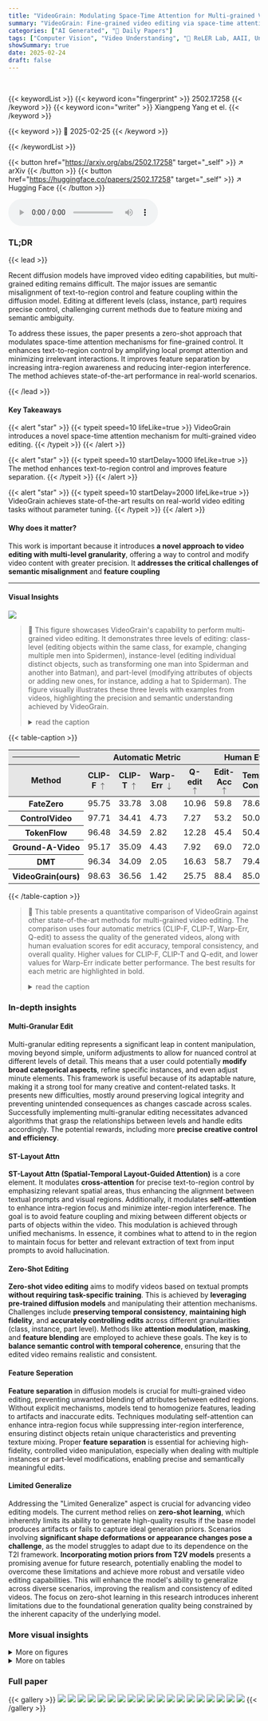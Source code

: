 ```yaml
---
title: "VideoGrain: Modulating Space-Time Attention for Multi-grained Video Editing"
summary: "VideoGrain: Fine-grained video editing via space-time attention!"
categories: ["AI Generated", "🤗 Daily Papers"]
tags: ["Computer Vision", "Video Understanding", "🏢 ReLER Lab, AAII, University of Technology Sydney",]
showSummary: true
date: 2025-02-24
draft: false
---
```


<br>

{{< keywordList >}}
{{< keyword icon="fingerprint" >}} 2502.17258 {{< /keyword >}}
{{< keyword icon="writer" >}} Xiangpeng Yang et el. {{< /keyword >}}
 
{{< keyword >}} 🤗 2025-02-25 {{< /keyword >}}
 
{{< /keywordList >}}

{{< button href="https://arxiv.org/abs/2502.17258" target="_self" >}}
↗ arXiv
{{< /button >}}
{{< button href="https://huggingface.co/papers/2502.17258" target="_self" >}}
↗ Hugging Face
{{< /button >}}



<audio controls>
    <source src="https://ai-paper-reviewer.com/2502.17258/podcast.wav" type="audio/wav">
    Your browser does not support the audio element.
</audio>


### TL;DR


{{< lead >}}

Recent diffusion models have improved video editing capabilities, but multi-grained editing remains difficult. The major issues are semantic misalignment of text-to-region control and feature coupling within the diffusion model. Editing at different levels (class, instance, part) requires precise control, challenging current methods due to feature mixing and semantic ambiguity.



To address these issues, the paper presents a zero-shot approach that modulates space-time attention mechanisms for fine-grained control. It enhances text-to-region control by amplifying local prompt attention and minimizing irrelevant interactions. It improves feature separation by increasing intra-region awareness and reducing inter-region interference. The method achieves state-of-the-art performance in real-world scenarios.

{{< /lead >}}


#### Key Takeaways

{{< alert "star" >}}
{{< typeit speed=10 lifeLike=true >}} VideoGrain introduces a novel space-time attention mechanism for multi-grained video editing. {{< /typeit >}}
{{< /alert >}}

{{< alert "star" >}}
{{< typeit speed=10 startDelay=1000 lifeLike=true >}} The method enhances text-to-region control and improves feature separation. {{< /typeit >}}
{{< /alert >}}

{{< alert "star" >}}
{{< typeit speed=10 startDelay=2000 lifeLike=true >}} VideoGrain achieves state-of-the-art results on real-world video editing tasks without parameter tuning. {{< /typeit >}}
{{< /alert >}}

#### Why does it matter?
This work is important because it introduces **a novel approach to video editing with multi-level granularity**, offering a way to control and modify video content with greater precision. It **addresses the critical challenges of semantic misalignment** and **feature coupling**

------
#### Visual Insights



![](https://arxiv.org/html/2502.17258/x1.png)

> 🔼 This figure showcases VideoGrain's capability to perform multi-grained video editing.  It demonstrates three levels of editing: class-level (editing objects within the same class, for example, changing multiple men into Spidermen), instance-level (editing individual distinct objects, such as transforming one man into Spiderman and another into Batman), and part-level (modifying attributes of objects or adding new ones, for instance, adding a hat to Spiderman). The figure visually illustrates these three levels with examples from videos, highlighting the precision and semantic understanding achieved by VideoGrain.
> <details>
> <summary>read the caption</summary>
> Figure 1: VideoGrain enables multi-grained video editing across class, instance, and part levels.
> </details>





{{< table-caption >}}
<table class="ltx_tabular ltx_guessed_headers ltx_align_middle" id="S4.T1.7.7">
<thead class="ltx_thead">
<tr class="ltx_tr" id="S4.T1.7.7.8.1" style="background-color:#E6E6E6;">
<th class="ltx_td ltx_align_center ltx_th ltx_th_column ltx_th_row ltx_border_rr ltx_border_t" id="S4.T1.7.7.8.1.1"><span class="ltx_rule" style="width:100%;height:0.8pt;background:black;display:inline-block;"> </span></th>
<th class="ltx_td ltx_align_center ltx_th ltx_th_column ltx_border_rr ltx_border_t" colspan="4" id="S4.T1.7.7.8.1.2"><span class="ltx_text ltx_font_bold" id="S4.T1.7.7.8.1.2.1">Automatic Metric</span></th>
<th class="ltx_td ltx_align_center ltx_th ltx_th_column ltx_border_t" colspan="3" id="S4.T1.7.7.8.1.3"><span class="ltx_text ltx_font_bold" id="S4.T1.7.7.8.1.3.1">Human Evaluation</span></th>
</tr>
<tr class="ltx_tr" id="S4.T1.7.7.7" style="background-color:#E6E6E6;">
<th class="ltx_td ltx_align_center ltx_th ltx_th_column ltx_th_row ltx_border_rr" id="S4.T1.7.7.7.8"><span class="ltx_text" id="S4.T1.7.7.7.8.1" style="background-color:#E6E6E6;">Method</span></th>
<th class="ltx_td ltx_align_center ltx_th ltx_th_column" id="S4.T1.1.1.1.1"><span class="ltx_text" id="S4.T1.1.1.1.1.1" style="background-color:#E6E6E6;">CLIP-F <math alttext="\uparrow" class="ltx_Math" display="inline" id="S4.T1.1.1.1.1.1.m1.1"><semantics id="S4.T1.1.1.1.1.1.m1.1a"><mo id="S4.T1.1.1.1.1.1.m1.1.1" mathbackground="#E6E6E6" stretchy="false" xref="S4.T1.1.1.1.1.1.m1.1.1.cmml">↑</mo><annotation-xml encoding="MathML-Content" id="S4.T1.1.1.1.1.1.m1.1b"><ci id="S4.T1.1.1.1.1.1.m1.1.1.cmml" xref="S4.T1.1.1.1.1.1.m1.1.1">↑</ci></annotation-xml><annotation encoding="application/x-tex" id="S4.T1.1.1.1.1.1.m1.1c">\uparrow</annotation><annotation encoding="application/x-llamapun" id="S4.T1.1.1.1.1.1.m1.1d">↑</annotation></semantics></math></span></th>
<th class="ltx_td ltx_align_center ltx_th ltx_th_column" id="S4.T1.2.2.2.2"><span class="ltx_text" id="S4.T1.2.2.2.2.1" style="background-color:#E6E6E6;">CLIP-T <math alttext="\uparrow" class="ltx_Math" display="inline" id="S4.T1.2.2.2.2.1.m1.1"><semantics id="S4.T1.2.2.2.2.1.m1.1a"><mo id="S4.T1.2.2.2.2.1.m1.1.1" mathbackground="#E6E6E6" stretchy="false" xref="S4.T1.2.2.2.2.1.m1.1.1.cmml">↑</mo><annotation-xml encoding="MathML-Content" id="S4.T1.2.2.2.2.1.m1.1b"><ci id="S4.T1.2.2.2.2.1.m1.1.1.cmml" xref="S4.T1.2.2.2.2.1.m1.1.1">↑</ci></annotation-xml><annotation encoding="application/x-tex" id="S4.T1.2.2.2.2.1.m1.1c">\uparrow</annotation><annotation encoding="application/x-llamapun" id="S4.T1.2.2.2.2.1.m1.1d">↑</annotation></semantics></math></span></th>
<th class="ltx_td ltx_align_center ltx_th ltx_th_column" id="S4.T1.3.3.3.3"><span class="ltx_text" id="S4.T1.3.3.3.3.1" style="background-color:#E6E6E6;">Warp-Err <math alttext="\downarrow" class="ltx_Math" display="inline" id="S4.T1.3.3.3.3.1.m1.1"><semantics id="S4.T1.3.3.3.3.1.m1.1a"><mo id="S4.T1.3.3.3.3.1.m1.1.1" mathbackground="#E6E6E6" stretchy="false" xref="S4.T1.3.3.3.3.1.m1.1.1.cmml">↓</mo><annotation-xml encoding="MathML-Content" id="S4.T1.3.3.3.3.1.m1.1b"><ci id="S4.T1.3.3.3.3.1.m1.1.1.cmml" xref="S4.T1.3.3.3.3.1.m1.1.1">↓</ci></annotation-xml><annotation encoding="application/x-tex" id="S4.T1.3.3.3.3.1.m1.1c">\downarrow</annotation><annotation encoding="application/x-llamapun" id="S4.T1.3.3.3.3.1.m1.1d">↓</annotation></semantics></math></span></th>
<th class="ltx_td ltx_align_center ltx_th ltx_th_column ltx_border_rr" id="S4.T1.4.4.4.4"><span class="ltx_text" id="S4.T1.4.4.4.4.1" style="background-color:#E6E6E6;">Q-edit <math alttext="\uparrow" class="ltx_Math" display="inline" id="S4.T1.4.4.4.4.1.m1.1"><semantics id="S4.T1.4.4.4.4.1.m1.1a"><mo id="S4.T1.4.4.4.4.1.m1.1.1" mathbackground="#E6E6E6" stretchy="false" xref="S4.T1.4.4.4.4.1.m1.1.1.cmml">↑</mo><annotation-xml encoding="MathML-Content" id="S4.T1.4.4.4.4.1.m1.1b"><ci id="S4.T1.4.4.4.4.1.m1.1.1.cmml" xref="S4.T1.4.4.4.4.1.m1.1.1">↑</ci></annotation-xml><annotation encoding="application/x-tex" id="S4.T1.4.4.4.4.1.m1.1c">\uparrow</annotation><annotation encoding="application/x-llamapun" id="S4.T1.4.4.4.4.1.m1.1d">↑</annotation></semantics></math></span></th>
<th class="ltx_td ltx_align_center ltx_th ltx_th_column" id="S4.T1.5.5.5.5"><span class="ltx_text" id="S4.T1.5.5.5.5.1" style="background-color:#E6E6E6;">Edit-Acc <math alttext="\uparrow" class="ltx_Math" display="inline" id="S4.T1.5.5.5.5.1.m1.1"><semantics id="S4.T1.5.5.5.5.1.m1.1a"><mo id="S4.T1.5.5.5.5.1.m1.1.1" mathbackground="#E6E6E6" stretchy="false" xref="S4.T1.5.5.5.5.1.m1.1.1.cmml">↑</mo><annotation-xml encoding="MathML-Content" id="S4.T1.5.5.5.5.1.m1.1b"><ci id="S4.T1.5.5.5.5.1.m1.1.1.cmml" xref="S4.T1.5.5.5.5.1.m1.1.1">↑</ci></annotation-xml><annotation encoding="application/x-tex" id="S4.T1.5.5.5.5.1.m1.1c">\uparrow</annotation><annotation encoding="application/x-llamapun" id="S4.T1.5.5.5.5.1.m1.1d">↑</annotation></semantics></math></span></th>
<th class="ltx_td ltx_align_center ltx_th ltx_th_column" id="S4.T1.6.6.6.6"><span class="ltx_text" id="S4.T1.6.6.6.6.1" style="background-color:#E6E6E6;">Temp-Con <math alttext="\uparrow" class="ltx_Math" display="inline" id="S4.T1.6.6.6.6.1.m1.1"><semantics id="S4.T1.6.6.6.6.1.m1.1a"><mo id="S4.T1.6.6.6.6.1.m1.1.1" mathbackground="#E6E6E6" stretchy="false" xref="S4.T1.6.6.6.6.1.m1.1.1.cmml">↑</mo><annotation-xml encoding="MathML-Content" id="S4.T1.6.6.6.6.1.m1.1b"><ci id="S4.T1.6.6.6.6.1.m1.1.1.cmml" xref="S4.T1.6.6.6.6.1.m1.1.1">↑</ci></annotation-xml><annotation encoding="application/x-tex" id="S4.T1.6.6.6.6.1.m1.1c">\uparrow</annotation><annotation encoding="application/x-llamapun" id="S4.T1.6.6.6.6.1.m1.1d">↑</annotation></semantics></math></span></th>
<th class="ltx_td ltx_align_center ltx_th ltx_th_column" id="S4.T1.7.7.7.7"><span class="ltx_text" id="S4.T1.7.7.7.7.1" style="background-color:#E6E6E6;">Overall <math alttext="\uparrow" class="ltx_Math" display="inline" id="S4.T1.7.7.7.7.1.m1.1"><semantics id="S4.T1.7.7.7.7.1.m1.1a"><mo id="S4.T1.7.7.7.7.1.m1.1.1" mathbackground="#E6E6E6" stretchy="false" xref="S4.T1.7.7.7.7.1.m1.1.1.cmml">↑</mo><annotation-xml encoding="MathML-Content" id="S4.T1.7.7.7.7.1.m1.1b"><ci id="S4.T1.7.7.7.7.1.m1.1.1.cmml" xref="S4.T1.7.7.7.7.1.m1.1.1">↑</ci></annotation-xml><annotation encoding="application/x-tex" id="S4.T1.7.7.7.7.1.m1.1c">\uparrow</annotation><annotation encoding="application/x-llamapun" id="S4.T1.7.7.7.7.1.m1.1d">↑</annotation></semantics></math></span></th>
</tr>
</thead>
<tbody class="ltx_tbody">
<tr class="ltx_tr" id="S4.T1.7.7.9.1">
<th class="ltx_td ltx_align_center ltx_th ltx_th_row ltx_border_rr ltx_border_tt" id="S4.T1.7.7.9.1.1">FateZero</th>
<td class="ltx_td ltx_align_center ltx_border_tt" id="S4.T1.7.7.9.1.2">95.75</td>
<td class="ltx_td ltx_align_center ltx_border_tt" id="S4.T1.7.7.9.1.3">33.78</td>
<td class="ltx_td ltx_align_center ltx_border_tt" id="S4.T1.7.7.9.1.4">3.08</td>
<td class="ltx_td ltx_align_center ltx_border_rr ltx_border_tt" id="S4.T1.7.7.9.1.5">10.96</td>
<td class="ltx_td ltx_align_center ltx_border_tt" id="S4.T1.7.7.9.1.6">59.8</td>
<td class="ltx_td ltx_align_center ltx_border_tt" id="S4.T1.7.7.9.1.7">78.6</td>
<td class="ltx_td ltx_align_center ltx_border_tt" id="S4.T1.7.7.9.1.8" style="background-color:#D0F0C0;"><span class="ltx_text" id="S4.T1.7.7.9.1.8.1" style="background-color:#D0F0C0;">59.6</span></td>
</tr>
<tr class="ltx_tr" id="S4.T1.7.7.10.2">
<th class="ltx_td ltx_align_center ltx_th ltx_th_row ltx_border_rr" id="S4.T1.7.7.10.2.1">ControlVideo</th>
<td class="ltx_td ltx_align_center" id="S4.T1.7.7.10.2.2">97.71</td>
<td class="ltx_td ltx_align_center" id="S4.T1.7.7.10.2.3">34.41</td>
<td class="ltx_td ltx_align_center" id="S4.T1.7.7.10.2.4">4.73</td>
<td class="ltx_td ltx_align_center ltx_border_rr" id="S4.T1.7.7.10.2.5">7.27</td>
<td class="ltx_td ltx_align_center" id="S4.T1.7.7.10.2.6">53.2</td>
<td class="ltx_td ltx_align_center" id="S4.T1.7.7.10.2.7">50.0</td>
<td class="ltx_td ltx_align_center" id="S4.T1.7.7.10.2.8" style="background-color:#D0F0C0;"><span class="ltx_text" id="S4.T1.7.7.10.2.8.1" style="background-color:#D0F0C0;">43.6</span></td>
</tr>
<tr class="ltx_tr" id="S4.T1.7.7.11.3">
<th class="ltx_td ltx_align_center ltx_th ltx_th_row ltx_border_rr" id="S4.T1.7.7.11.3.1">TokenFlow</th>
<td class="ltx_td ltx_align_center" id="S4.T1.7.7.11.3.2">96.48</td>
<td class="ltx_td ltx_align_center" id="S4.T1.7.7.11.3.3">34.59</td>
<td class="ltx_td ltx_align_center" id="S4.T1.7.7.11.3.4">2.82</td>
<td class="ltx_td ltx_align_center ltx_border_rr" id="S4.T1.7.7.11.3.5">12.28</td>
<td class="ltx_td ltx_align_center" id="S4.T1.7.7.11.3.6">45.4</td>
<td class="ltx_td ltx_align_center" id="S4.T1.7.7.11.3.7">50.4</td>
<td class="ltx_td ltx_align_center" id="S4.T1.7.7.11.3.8" style="background-color:#D0F0C0;"><span class="ltx_text" id="S4.T1.7.7.11.3.8.1" style="background-color:#D0F0C0;">39.8</span></td>
</tr>
<tr class="ltx_tr" id="S4.T1.7.7.12.4">
<th class="ltx_td ltx_align_center ltx_th ltx_th_row ltx_border_rr" id="S4.T1.7.7.12.4.1">Ground-A-Video</th>
<td class="ltx_td ltx_align_center" id="S4.T1.7.7.12.4.2">95.17</td>
<td class="ltx_td ltx_align_center" id="S4.T1.7.7.12.4.3">35.09</td>
<td class="ltx_td ltx_align_center" id="S4.T1.7.7.12.4.4">4.43</td>
<td class="ltx_td ltx_align_center ltx_border_rr" id="S4.T1.7.7.12.4.5">7.92</td>
<td class="ltx_td ltx_align_center" id="S4.T1.7.7.12.4.6">69.0</td>
<td class="ltx_td ltx_align_center" id="S4.T1.7.7.12.4.7">72.0</td>
<td class="ltx_td ltx_align_center" id="S4.T1.7.7.12.4.8" style="background-color:#D0F0C0;"><span class="ltx_text" id="S4.T1.7.7.12.4.8.1" style="background-color:#D0F0C0;">63.2</span></td>
</tr>
<tr class="ltx_tr" id="S4.T1.7.7.13.5">
<th class="ltx_td ltx_align_center ltx_th ltx_th_row ltx_border_rr" id="S4.T1.7.7.13.5.1">DMT</th>
<td class="ltx_td ltx_align_center" id="S4.T1.7.7.13.5.2">96.34</td>
<td class="ltx_td ltx_align_center" id="S4.T1.7.7.13.5.3">34.09</td>
<td class="ltx_td ltx_align_center" id="S4.T1.7.7.13.5.4">2.05</td>
<td class="ltx_td ltx_align_center ltx_border_rr" id="S4.T1.7.7.13.5.5">16.63</td>
<td class="ltx_td ltx_align_center" id="S4.T1.7.7.13.5.6">58.7</td>
<td class="ltx_td ltx_align_center" id="S4.T1.7.7.13.5.7">79.4</td>
<td class="ltx_td ltx_align_center" id="S4.T1.7.7.13.5.8" style="background-color:#D0F0C0;"><span class="ltx_text" id="S4.T1.7.7.13.5.8.1" style="background-color:#D0F0C0;">64.5</span></td>
</tr>
<tr class="ltx_tr" id="S4.T1.7.7.14.6">
<th class="ltx_td ltx_align_center ltx_th ltx_th_row ltx_border_b ltx_border_rr" id="S4.T1.7.7.14.6.1"><span class="ltx_text ltx_font_bold" id="S4.T1.7.7.14.6.1.1">VideoGrain(ours)</span></th>
<td class="ltx_td ltx_align_center ltx_border_b" id="S4.T1.7.7.14.6.2"><span class="ltx_text ltx_font_bold" id="S4.T1.7.7.14.6.2.1">98.63</span></td>
<td class="ltx_td ltx_align_center ltx_border_b" id="S4.T1.7.7.14.6.3"><span class="ltx_text ltx_font_bold" id="S4.T1.7.7.14.6.3.1">36.56</span></td>
<td class="ltx_td ltx_align_center ltx_border_b" id="S4.T1.7.7.14.6.4"><span class="ltx_text ltx_font_bold" id="S4.T1.7.7.14.6.4.1">1.42</span></td>
<td class="ltx_td ltx_align_center ltx_border_b ltx_border_rr" id="S4.T1.7.7.14.6.5"><span class="ltx_text ltx_font_bold" id="S4.T1.7.7.14.6.5.1">25.75</span></td>
<td class="ltx_td ltx_align_center ltx_border_b" id="S4.T1.7.7.14.6.6"><span class="ltx_text ltx_font_bold" id="S4.T1.7.7.14.6.6.1">88.4</span></td>
<td class="ltx_td ltx_align_center ltx_border_b" id="S4.T1.7.7.14.6.7"><span class="ltx_text ltx_font_bold" id="S4.T1.7.7.14.6.7.1">85.0</span></td>
<td class="ltx_td ltx_align_center ltx_border_b" id="S4.T1.7.7.14.6.8" style="background-color:#D0F0C0;"><span class="ltx_text" id="S4.T1.7.7.14.6.8.1" style="background-color:#D0F0C0;"><span class="ltx_text ltx_font_bold" id="S4.T1.7.7.14.6.8.1.1">83.0</span></span></td>
</tr>
</tbody>
</table>{{< /table-caption >}}

> 🔼 This table presents a quantitative comparison of VideoGrain against other state-of-the-art methods for multi-grained video editing.  The comparison uses four automatic metrics (CLIP-F, CLIP-T, Warp-Err, Q-edit) to assess the quality of the generated videos, along with human evaluation scores for edit accuracy, temporal consistency, and overall quality. Higher values for CLIP-F, CLIP-T and Q-edit, and lower values for Warp-Err indicate better performance.  The best results for each metric are highlighted in bold.
> <details>
> <summary>read the caption</summary>
> Table 1: Quantitative comparison of automatic metrics and human evaluation. The best results are bolded.
> </details>





### In-depth insights


#### Multi-Granular Edit
Multi-granular editing represents a significant leap in content manipulation, moving beyond simple, uniform adjustments to allow for nuanced control at different levels of detail. This means that a user could potentially **modify broad categorical aspects**, refine specific instances, and even adjust minute elements. This framework is useful because of its adaptable nature, making it a strong tool for many creative and content-related tasks. It presents new difficulties, mostly around preserving logical integrity and preventing unintended consequences as changes cascade across scales. Successfully implementing multi-granular editing necessitates advanced algorithms that grasp the relationships between levels and handle edits accordingly. The potential rewards, including more **precise creative control and efficiency**.

#### ST-Layout Attn
**ST-Layout Attn (Spatial-Temporal Layout-Guided Attention)** is a core element. It modulates **cross-attention** for precise text-to-region control by emphasizing relevant spatial areas, thus enhancing the alignment between textual prompts and visual regions. Additionally, it modulates **self-attention** to enhance intra-region focus and minimize inter-region interference. The goal is to avoid feature coupling and mixing between different objects or parts of objects within the video. This modulation is achieved through unified mechanisms. In essence, it combines what to attend to in the region to maintain focus for better and relevant extraction of text from input prompts to avoid hallucination.

#### Zero-Shot Editing
**Zero-shot video editing** aims to modify videos based on textual prompts **without requiring task-specific training**. This is achieved by **leveraging pre-trained diffusion models** and manipulating their attention mechanisms. Challenges include **preserving temporal consistency**, **maintaining high fidelity**, and **accurately controlling edits** across different granularities (class, instance, part level). Methods like **attention modulation**, **masking**, and **feature blending** are employed to achieve these goals. The key is to **balance semantic control with temporal coherence**, ensuring that the edited video remains realistic and consistent.

#### Feature Seperation
**Feature separation** in diffusion models is crucial for multi-grained video editing, preventing unwanted blending of attributes between edited regions. Without explicit mechanisms, models tend to homogenize features, leading to artifacts and inaccurate edits. Techniques modulating self-attention can enhance intra-region focus while suppressing inter-region interference, ensuring distinct objects retain unique characteristics and preventing texture mixing. Proper **feature separation** is essential for achieving high-fidelity, controlled video manipulation, especially when dealing with multiple instances or part-level modifications, enabling precise and semantically meaningful edits.

#### Limited Generalize
Addressing the "Limited Generalize" aspect is crucial for advancing video editing models. The current method relies on **zero-shot learning**, which inherently limits its ability to generate high-quality results if the base model produces artifacts or fails to capture ideal generation priors. Scenarios involving **significant shape deformations or appearance changes pose a challenge**, as the model struggles to adapt due to its dependence on the T2I framework. **Incorporating motion priors from T2V models** presents a promising avenue for future research, potentially enabling the model to overcome these limitations and achieve more robust and versatile video editing capabilities. This will enhance the model's ability to generalize across diverse scenarios, improving the realism and consistency of edited videos. The focus on zero-shot learning in this research introduces inherent limitations due to the foundational generation quality being constrained by the inherent capacity of the underlying model.


### More visual insights

<details>
<summary>More on figures
</summary>


![](https://arxiv.org/html/2502.17258/x2.png)

> 🔼 The figure illustrates the concept of multi-grained video editing, which involves modifications at three levels: class, instance, and part.  Class-level editing changes all objects within a specific class (e.g., changing all men to Spiderman). Instance-level editing modifies individual objects separately (e.g., changing one man to Spiderman and another to a polar bear). Finally, part-level editing focuses on modifying specific attributes of an object (e.g., adding sunglasses to a polar bear). The figure also highlights the challenges of existing instance editing methods, which often mix features of different instances during editing, leading to artifacts. This contrasts with the goal of multi-grained editing to provide precise control over each level of modification.
> <details>
> <summary>read the caption</summary>
> Figure 2: Definition of multi-grained video editing and comparison on instance editing
> </details>



![](https://arxiv.org/html/2502.17258/x3.png)

> 🔼 This figure analyzes the failure of a diffusion model in instance-level video editing. The objective was to transform the left man into Iron Man, the right man into Spiderman, and the trees into cherry blossoms.  Subfigure (a) shows the input video.  Subfigure (b) demonstrates the application of K-Means clustering to the self-attention features, revealing a semantic layout but failing to distinguish between distinct instances. Subfigure (d) visualizes the 32x32 cross-attention map generated when the model attempts the edit using the prompt “An Iron Man and a Spiderman are jogging under cherry blossoms,” highlighting the issue of feature mixing and misalignment between textual prompts and corresponding visual regions.
> <details>
> <summary>read the caption</summary>
> Figure 3: Analysis of why the diffusion model failed in instance-level video editing. Our goal is to edit left man into “Iron Man,” right man into “Spiderman,” and trees into “cherry blossoms.” In (b), we apply K-Means on self-attention, and in (d), we visualize the 32x32 cross-attention map.
> </details>



![](https://arxiv.org/html/2502.17258/x4.png)

> 🔼 Figure 4 illustrates the VideoGrain pipeline, a novel framework for multi-grained video editing.  It shows how spatial-temporal layout-guided attention (ST-Layout Attn) is integrated into a pre-trained Stable Diffusion model. This integration modulates both cross-attention and self-attention mechanisms for finer control. Cross-attention is modulated to ensure that each local prompt focuses on its correct spatial region (positive pairs), while ignoring irrelevant areas (negative pairs), achieving precise text-to-region control. Self-attention is modulated to amplify intra-region interactions and suppress inter-region interactions across frames. This improves feature separation and helps maintain temporal consistency. The bottom of the figure visually explains the modulation process, showing how attention weights are adjusted using positive and negative pair scores.
> <details>
> <summary>read the caption</summary>
> Figure 4: VideoGrain pipeline. (1) we integrate ST-Layout Attn into the frozen SD for multi-grained editing, where we modulate self- and cross-attention in a unified manner. (2) In cross-attention, we view each local prompt and its location as positive pairs, while the prompt and outside-location areas are negative pairs, enabling text-to-region control. (3) In self-attention, we enhance positive awareness within intra-regions and restrict negative interactions between inter-regions across frames, making each query only attend to the target region and keep feature separation. In the bottom two figures, p𝑝pitalic_p denotes original attention score and w,i𝑤𝑖w,iitalic_w , italic_i denotes the word and frame index.
> </details>



![](https://arxiv.org/html/2502.17258/x5.png)

> 🔼 Figure 5 presents example results demonstrating VideoGrain's capability for multi-grained video editing.  It showcases edits at three levels of granularity: class-level (modifying objects within the same class), instance-level (modifying specific instances of objects), and part-level (adding new objects or modifying attributes of existing objects). The figure visually demonstrates the versatility and precision of the proposed VideoGrain model.  For a more comprehensive view of the editing results including video clips and more examples, refer to the project page linked in the paper.
> <details>
> <summary>read the caption</summary>
> Figure 5: Qualitative results. VideoGrain achieves multi-grained video editing, including class-level, instance-level, and part-level. We refer the reader to our project page for full-video results.
> </details>



![](https://arxiv.org/html/2502.17258/x6.png)

> 🔼 Figure 6 presents a qualitative comparison of VideoGrain's performance against other state-of-the-art methods across class, instance, and part levels of video editing.  The figure showcases examples of animal and human instance edits, and part-level modifications, highlighting VideoGrain's ability to achieve more precise and accurate results compared to baselines.  For a detailed analysis of the results, including video demonstrations, please refer to the project page.
> <details>
> <summary>read the caption</summary>
> Figure 6: Qualitative comparisons. We refer the reader to our project page for detailed assessment.
> </details>



![](https://arxiv.org/html/2502.17258/x7.png)

> 🔼 This figure visualizes the attention weight distribution before and after applying the Spatial-Temporal Layout-Guided Attention (ST-Layout Attn) module.  It showcases how ST-Layout Attn refines attention weights to improve the precision of multi-grained text-to-region control and feature separation. The 'before' visualization demonstrates attention leakage, highlighting the feature mixing problem prevalent in diffusion models without ST-Layout Attn. The 'after' visualization, in contrast, shows how ST-Layout Attn focuses attention to relevant regions for each target while suppressing attention to irrelevant areas, thus effectively addressing feature mixing and enhancing the accuracy and quality of the edits.
> <details>
> <summary>read the caption</summary>
> Figure 7: Attention weight distribution.
> </details>



![](https://arxiv.org/html/2502.17258/x8.png)

> 🔼 This figure shows an ablation study on the impact of cross-attention and self-attention modulation within the Spatial-Temporal Layout Attention (ST-Layout Attn) module of the VideoGrain model. It demonstrates how modulating these attention mechanisms improves the model's ability to perform multi-grained video editing. The results show that both cross-attention and self-attention modulation are essential for accurate and high-quality edits, particularly when handling multiple instances or complex edits.  The figure presents several edited video frames alongside quantitative metrics to support the findings.
> <details>
> <summary>read the caption</summary>
> Figure 8: Ablation of cross- and self-modulation in ST-Layout Attn.
> </details>



![](https://arxiv.org/html/2502.17258/x9.png)

> 🔼 This figure compares the performance of VideoP2P, a video editing method using SAM-Track instance masks, with the proposed VideoGrain method.  It demonstrates two editing approaches: (1) joint editing, where multiple regions are modified simultaneously in a single denoising step, and (2) sequential editing, where each region is modified sequentially in separate denoising steps. The results show that VideoGrain outperforms VideoP2P in both accuracy and consistency, particularly in scenarios with complex edits.
> <details>
> <summary>read the caption</summary>
> Figure 9: VideoP2P joint and sequential edit with SAM-Track masks
> </details>



![](https://arxiv.org/html/2502.17258/x10.png)

> 🔼 This figure demonstrates the limitations of the Ground-A-Video method in performing joint edits with instance information.  Despite providing instance-level grounding (information about the location and identity of objects), Ground-A-Video struggles to correctly modify multiple instances simultaneously in a single edit pass.  The figure highlights the failures of this approach in contrast to the capabilities of the VideoGrain model, which successfully handles multi-grained video editing.
> <details>
> <summary>read the caption</summary>
> Figure 10: Ground-A-Video joint edit with instance information
> </details>



![](https://arxiv.org/html/2502.17258/x11.png)

> 🔼 Figure 11 demonstrates the capability of the proposed VideoGrain method to perform multi-grained video editing without relying on additional instance segmentation masks from SAM-Track.  It showcases the results of editing a video of Batman playing tennis on a snowy court before an iced wall, using three different approaches: (1) The input video, (2) Results obtained using Ground-A-Video, showing its limitations in multi-grained editing, (3) Results from applying DDIM inversion cluster masks to identify regions for editing, demonstrating the method’s reliance on inherent semantic layout information rather than external masks. Finally, (4) displays the results from VideoGrain, illustrating its ability to successfully edit the video.  This illustrates that VideoGrain does not strictly depend on SAM-Track, but leverages the diffusion model’s self-attention features for multi-grained video editing.
> <details>
> <summary>read the caption</summary>
> Figure 11: Our method without additional SAM-Track masks
> </details>



![](https://arxiv.org/html/2502.17258/x12.png)

> 🔼 This figure demonstrates the capability of the VideoGrain model to edit specific subjects within a video while leaving the background unchanged.  The leftmost image shows the original video frame. The next three images show the results of editing only the left subject, only the right subject, and both subjects simultaneously.  This showcases the model's ability to perform selective edits with precision.
> <details>
> <summary>read the caption</summary>
> Figure 12: Soely edit on specific subjects, without background changed
> </details>



![](https://arxiv.org/html/2502.17258/x13.png)

> 🔼 Figure 13 presents examples of part-level modifications achievable with the VideoGrain method.  The left side shows modifications on humans, demonstrating changes such as altering a shirt's color from gray to blue, or changing the shirt style from a half-sleeve to a full suit. The right side shows modifications on animals, specifically changing a cat's head and body color while retaining other features. These examples showcase VideoGrain's capability to make fine-grained edits to specific parts of objects within a video frame, enhancing its versatility for detailed video manipulation.
> <details>
> <summary>read the caption</summary>
> Figure 13: Part-level modifications on humans and animals
> </details>



![](https://arxiv.org/html/2502.17258/x14.png)

> 🔼 This figure compares the results of different approaches to handling temporal consistency in video editing.  Specifically, it contrasts using a per-frame approach, a sparse-causal approach (considering only the current and immediately preceding frame), and the proposed ST-Layout Attention (ST-Layout Attn) method.  The goal is to show how ST-Layout Attn effectively avoids flickering and maintains consistent visual details across frames during multi-grained video editing, unlike the other methods that might produce inconsistencies.
> <details>
> <summary>read the caption</summary>
> Figure 14: Temporal Focus of ST-Layout Attn
> </details>



![](https://arxiv.org/html/2502.17258/x15.png)

> 🔼 This figure demonstrates the impact of ControlNet on the model's performance. ControlNet is a technique that uses additional information, such as depth or pose maps, to guide the image generation process. The figure shows that even without ControlNet (using only the textual descriptions), the model can still edit videos with multiple regions simultaneously. However, there might be some inconsistencies between edited and original objects without ControlNet due to lack of explicit structural guidance.
> <details>
> <summary>read the caption</summary>
> Figure 15: ControlNet ablation
> </details>



![](https://arxiv.org/html/2502.17258/x16.png)

> 🔼 This figure showcases the versatility of the VideoGrain model in handling more complex editing tasks involving general objects and shape changes.  The top row demonstrates instance editing on animals, successfully replacing animals with others while maintaining the background context. The bottom row demonstrates shape editing on cars, effectively changing the make and model of a vehicle while preserving the overall scene. This highlights the model's ability to perform multi-grained editing, seamlessly integrating changes into existing video content, regardless of the complexity of the scene or the type of objects involved.
> <details>
> <summary>read the caption</summary>
> Figure 16: More general objects instance editing (animals) and shape editing (cars) results.
> </details>



![](https://arxiv.org/html/2502.17258/x17.png)

> 🔼 This ablation study investigates the impact of using ST-Layout Attention (ST-Layout Attn) with varying numbers of frames on attention weight distribution.  It compares the attention weight distribution when ST-Layout Attn is applied to (1) the first frame only, (2) each frame individually, and (3) across the entire video sequence. The goal is to demonstrate how ST-Layout Attn helps maintain consistency in attention weights across frames and improve the temporal coherence of the generated video, mitigating issues like flickering or inconsistencies that could arise from processing individual frames in isolation.
> <details>
> <summary>read the caption</summary>
> Figure 17: More frames ablation of ST-Layout Attn’s effects on attention weight distribution.
> </details>



</details>




<details>
<summary>More on tables
</summary>


{{< table-caption >}}
<table class="ltx_tabular ltx_guessed_headers ltx_align_middle" id="S4.SS3.3.3.3.3">
<thead class="ltx_thead">
<tr class="ltx_tr" id="S4.SS3.3.3.3.3.3" style="background-color:#E6E6E6;">
<th class="ltx_td ltx_align_left ltx_th ltx_th_column ltx_th_row ltx_border_rr ltx_border_t" id="S4.SS3.3.3.3.3.3.4"><span class="ltx_rule" style="width:100%;height:0.8pt;background:black;display:inline-block;"> </span></th>
<th class="ltx_td ltx_align_center ltx_th ltx_th_column ltx_border_r ltx_border_t" id="S4.SS3.1.1.1.1.1.1"><span class="ltx_text" id="S4.SS3.1.1.1.1.1.1.1" style="background-color:#E6E6E6;">Time(min) <math alttext="\downarrow" class="ltx_Math" display="inline" id="S4.SS3.1.1.1.1.1.1.1.m1.1"><semantics id="S4.SS3.1.1.1.1.1.1.1.m1.1a"><mo id="S4.SS3.1.1.1.1.1.1.1.m1.1.1" mathbackground="#E6E6E6" stretchy="false" xref="S4.SS3.1.1.1.1.1.1.1.m1.1.1.cmml">↓</mo><annotation-xml encoding="MathML-Content" id="S4.SS3.1.1.1.1.1.1.1.m1.1b"><ci id="S4.SS3.1.1.1.1.1.1.1.m1.1.1.cmml" xref="S4.SS3.1.1.1.1.1.1.1.m1.1.1">↓</ci></annotation-xml><annotation encoding="application/x-tex" id="S4.SS3.1.1.1.1.1.1.1.m1.1c">\downarrow</annotation><annotation encoding="application/x-llamapun" id="S4.SS3.1.1.1.1.1.1.1.m1.1d">↓</annotation></semantics></math></span></th>
<th class="ltx_td ltx_align_center ltx_th ltx_th_column ltx_border_r ltx_border_t" id="S4.SS3.2.2.2.2.2.2"><span class="ltx_text" id="S4.SS3.2.2.2.2.2.2.1" style="background-color:#E6E6E6;">Memory (GB) <math alttext="\downarrow" class="ltx_Math" display="inline" id="S4.SS3.2.2.2.2.2.2.1.m1.1"><semantics id="S4.SS3.2.2.2.2.2.2.1.m1.1a"><mo id="S4.SS3.2.2.2.2.2.2.1.m1.1.1" mathbackground="#E6E6E6" stretchy="false" xref="S4.SS3.2.2.2.2.2.2.1.m1.1.1.cmml">↓</mo><annotation-xml encoding="MathML-Content" id="S4.SS3.2.2.2.2.2.2.1.m1.1b"><ci id="S4.SS3.2.2.2.2.2.2.1.m1.1.1.cmml" xref="S4.SS3.2.2.2.2.2.2.1.m1.1.1">↓</ci></annotation-xml><annotation encoding="application/x-tex" id="S4.SS3.2.2.2.2.2.2.1.m1.1c">\downarrow</annotation><annotation encoding="application/x-llamapun" id="S4.SS3.2.2.2.2.2.2.1.m1.1d">↓</annotation></semantics></math></span></th>
<th class="ltx_td ltx_align_center ltx_th ltx_th_column ltx_border_t" id="S4.SS3.3.3.3.3.3.3"><span class="ltx_text" id="S4.SS3.3.3.3.3.3.3.1" style="background-color:#E6E6E6;">RAM (GB) <math alttext="\downarrow" class="ltx_Math" display="inline" id="S4.SS3.3.3.3.3.3.3.1.m1.1"><semantics id="S4.SS3.3.3.3.3.3.3.1.m1.1a"><mo id="S4.SS3.3.3.3.3.3.3.1.m1.1.1" mathbackground="#E6E6E6" stretchy="false" xref="S4.SS3.3.3.3.3.3.3.1.m1.1.1.cmml">↓</mo><annotation-xml encoding="MathML-Content" id="S4.SS3.3.3.3.3.3.3.1.m1.1b"><ci id="S4.SS3.3.3.3.3.3.3.1.m1.1.1.cmml" xref="S4.SS3.3.3.3.3.3.3.1.m1.1.1">↓</ci></annotation-xml><annotation encoding="application/x-tex" id="S4.SS3.3.3.3.3.3.3.1.m1.1c">\downarrow</annotation><annotation encoding="application/x-llamapun" id="S4.SS3.3.3.3.3.3.3.1.m1.1d">↓</annotation></semantics></math></span></th>
</tr>
</thead>
<tbody class="ltx_tbody">
<tr class="ltx_tr" id="S4.SS3.3.3.3.3.4.1">
<th class="ltx_td ltx_align_left ltx_th ltx_th_row ltx_border_rr ltx_border_tt" id="S4.SS3.3.3.3.3.4.1.1">FateZero</th>
<td class="ltx_td ltx_align_center ltx_border_r ltx_border_tt" id="S4.SS3.3.3.3.3.4.1.2">8.68</td>
<td class="ltx_td ltx_align_center ltx_border_r ltx_border_tt" id="S4.SS3.3.3.3.3.4.1.3">27.35</td>
<td class="ltx_td ltx_align_center ltx_border_tt" id="S4.SS3.3.3.3.3.4.1.4">144.22</td>
</tr>
<tr class="ltx_tr" id="S4.SS3.3.3.3.3.5.2">
<th class="ltx_td ltx_align_left ltx_th ltx_th_row ltx_border_rr" id="S4.SS3.3.3.3.3.5.2.1">ControlVideo</th>
<td class="ltx_td ltx_align_center ltx_border_r" id="S4.SS3.3.3.3.3.5.2.2">4.41</td>
<td class="ltx_td ltx_align_center ltx_border_r" id="S4.SS3.3.3.3.3.5.2.3">16.15</td>
<td class="ltx_td ltx_align_center" id="S4.SS3.3.3.3.3.5.2.4">7.03</td>
</tr>
<tr class="ltx_tr" id="S4.SS3.3.3.3.3.6.3">
<th class="ltx_td ltx_align_left ltx_th ltx_th_row ltx_border_rr" id="S4.SS3.3.3.3.3.6.3.1">TokenFlow</th>
<td class="ltx_td ltx_align_center ltx_border_r" id="S4.SS3.3.3.3.3.6.3.2">4.56</td>
<td class="ltx_td ltx_align_center ltx_border_r" id="S4.SS3.3.3.3.3.6.3.3">17.84</td>
<td class="ltx_td ltx_align_center" id="S4.SS3.3.3.3.3.6.3.4">5.35</td>
</tr>
<tr class="ltx_tr" id="S4.SS3.3.3.3.3.7.4">
<th class="ltx_td ltx_align_left ltx_th ltx_th_row ltx_border_rr" id="S4.SS3.3.3.3.3.7.4.1">Ground-A-Video</th>
<td class="ltx_td ltx_align_center ltx_border_r" id="S4.SS3.3.3.3.3.7.4.2">5.81</td>
<td class="ltx_td ltx_align_center ltx_border_r" id="S4.SS3.3.3.3.3.7.4.3">17.31</td>
<td class="ltx_td ltx_align_center" id="S4.SS3.3.3.3.3.7.4.4">9.96</td>
</tr>
<tr class="ltx_tr" id="S4.SS3.3.3.3.3.8.5">
<th class="ltx_td ltx_align_left ltx_th ltx_th_row ltx_border_rr" id="S4.SS3.3.3.3.3.8.5.1">DMT</th>
<td class="ltx_td ltx_align_center ltx_border_r" id="S4.SS3.3.3.3.3.8.5.2">5.79</td>
<td class="ltx_td ltx_align_center ltx_border_r" id="S4.SS3.3.3.3.3.8.5.3">27.88</td>
<td class="ltx_td ltx_align_center" id="S4.SS3.3.3.3.3.8.5.4">8.12</td>
</tr>
<tr class="ltx_tr" id="S4.SS3.3.3.3.3.9.6">
<th class="ltx_td ltx_align_left ltx_th ltx_th_row ltx_border_b ltx_border_rr" id="S4.SS3.3.3.3.3.9.6.1"><span class="ltx_text ltx_font_bold" id="S4.SS3.3.3.3.3.9.6.1.1">VideoGrain</span></th>
<td class="ltx_td ltx_align_center ltx_border_b ltx_border_r" id="S4.SS3.3.3.3.3.9.6.2"><span class="ltx_text ltx_font_bold" id="S4.SS3.3.3.3.3.9.6.2.1">3.83</span></td>
<td class="ltx_td ltx_align_center ltx_border_b ltx_border_r" id="S4.SS3.3.3.3.3.9.6.3"><span class="ltx_text ltx_font_bold" id="S4.SS3.3.3.3.3.9.6.3.1">15.94</span></td>
<td class="ltx_td ltx_align_center ltx_border_b" id="S4.SS3.3.3.3.3.9.6.4"><span class="ltx_text ltx_font_bold" id="S4.SS3.3.3.3.3.9.6.4.1">4.42</span></td>
</tr>
</tbody>
</table>{{< /table-caption >}}
> 🔼 This table presents a comparison of the computational efficiency of different video editing methods.  It shows the time taken to perform a single edit (in minutes), GPU memory usage (in GB), and RAM usage (in GB) for each method.  The methods compared are FateZero, ControlVideo, TokenFlow, Ground-A-Video, DMT, and VideoGrain (the authors' method).  This allows for a direct comparison of the resource requirements of each approach.
> <details>
> <summary>read the caption</summary>
> Table 2:  Efficiency comparison.
> </details>

{{< table-caption >}}
<table class="ltx_tabular ltx_guessed_headers ltx_align_middle" id="S4.T3.5.5">
<thead class="ltx_thead">
<tr class="ltx_tr" id="S4.T3.5.5.5" style="background-color:#E6E6E6;">
<th class="ltx_td ltx_align_center ltx_th ltx_th_column ltx_th_row ltx_border_rr ltx_border_t" id="S4.T3.5.5.5.6">
<span class="ltx_rule" style="width:100%;height:0.8pt;background:black;display:inline-block;"> </span><span class="ltx_text" id="S4.T3.5.5.5.6.1" style="background-color:#E6E6E6;">
Method</span>
</th>
<th class="ltx_td ltx_align_center ltx_th ltx_th_column ltx_border_t" id="S4.T3.1.1.1.1"><span class="ltx_text" id="S4.T3.1.1.1.1.1" style="background-color:#E6E6E6;">CLIP-F <math alttext="\uparrow" class="ltx_Math" display="inline" id="S4.T3.1.1.1.1.1.m1.1"><semantics id="S4.T3.1.1.1.1.1.m1.1a"><mo id="S4.T3.1.1.1.1.1.m1.1.1" mathbackground="#E6E6E6" stretchy="false" xref="S4.T3.1.1.1.1.1.m1.1.1.cmml">↑</mo><annotation-xml encoding="MathML-Content" id="S4.T3.1.1.1.1.1.m1.1b"><ci id="S4.T3.1.1.1.1.1.m1.1.1.cmml" xref="S4.T3.1.1.1.1.1.m1.1.1">↑</ci></annotation-xml><annotation encoding="application/x-tex" id="S4.T3.1.1.1.1.1.m1.1c">\uparrow</annotation><annotation encoding="application/x-llamapun" id="S4.T3.1.1.1.1.1.m1.1d">↑</annotation></semantics></math></span></th>
<th class="ltx_td ltx_align_center ltx_th ltx_th_column ltx_border_t" id="S4.T3.2.2.2.2"><span class="ltx_text" id="S4.T3.2.2.2.2.1" style="background-color:#E6E6E6;">CLIP-T <math alttext="\uparrow" class="ltx_Math" display="inline" id="S4.T3.2.2.2.2.1.m1.1"><semantics id="S4.T3.2.2.2.2.1.m1.1a"><mo id="S4.T3.2.2.2.2.1.m1.1.1" mathbackground="#E6E6E6" stretchy="false" xref="S4.T3.2.2.2.2.1.m1.1.1.cmml">↑</mo><annotation-xml encoding="MathML-Content" id="S4.T3.2.2.2.2.1.m1.1b"><ci id="S4.T3.2.2.2.2.1.m1.1.1.cmml" xref="S4.T3.2.2.2.2.1.m1.1.1">↑</ci></annotation-xml><annotation encoding="application/x-tex" id="S4.T3.2.2.2.2.1.m1.1c">\uparrow</annotation><annotation encoding="application/x-llamapun" id="S4.T3.2.2.2.2.1.m1.1d">↑</annotation></semantics></math></span></th>
<th class="ltx_td ltx_align_center ltx_th ltx_th_column ltx_border_t" id="S4.T3.3.3.3.3"><span class="ltx_text" id="S4.T3.3.3.3.3.1" style="background-color:#E6E6E6;">Warp-Err <math alttext="\downarrow" class="ltx_Math" display="inline" id="S4.T3.3.3.3.3.1.m1.1"><semantics id="S4.T3.3.3.3.3.1.m1.1a"><mo id="S4.T3.3.3.3.3.1.m1.1.1" mathbackground="#E6E6E6" stretchy="false" xref="S4.T3.3.3.3.3.1.m1.1.1.cmml">↓</mo><annotation-xml encoding="MathML-Content" id="S4.T3.3.3.3.3.1.m1.1b"><ci id="S4.T3.3.3.3.3.1.m1.1.1.cmml" xref="S4.T3.3.3.3.3.1.m1.1.1">↓</ci></annotation-xml><annotation encoding="application/x-tex" id="S4.T3.3.3.3.3.1.m1.1c">\downarrow</annotation><annotation encoding="application/x-llamapun" id="S4.T3.3.3.3.3.1.m1.1d">↓</annotation></semantics></math></span></th>
<th class="ltx_td ltx_align_center ltx_th ltx_th_column ltx_border_t" id="S4.T3.5.5.5.5">
<math alttext="\text{Q}_{edit}" class="ltx_Math" display="inline" id="S4.T3.4.4.4.4.m1.1" style="background-color:#E6E6E6;"><semantics id="S4.T3.4.4.4.4.m1.1a"><msub id="S4.T3.4.4.4.4.m1.1.1" xref="S4.T3.4.4.4.4.m1.1.1.cmml"><mtext id="S4.T3.4.4.4.4.m1.1.1.2" mathbackground="#E6E6E6" xref="S4.T3.4.4.4.4.m1.1.1.2a.cmml">Q</mtext><mrow id="S4.T3.4.4.4.4.m1.1.1.3" xref="S4.T3.4.4.4.4.m1.1.1.3.cmml"><mi id="S4.T3.4.4.4.4.m1.1.1.3.2" mathbackground="#E6E6E6" xref="S4.T3.4.4.4.4.m1.1.1.3.2.cmml">e</mi><mo id="S4.T3.4.4.4.4.m1.1.1.3.1" xref="S4.T3.4.4.4.4.m1.1.1.3.1.cmml">⁢</mo><mi id="S4.T3.4.4.4.4.m1.1.1.3.3" mathbackground="#E6E6E6" xref="S4.T3.4.4.4.4.m1.1.1.3.3.cmml">d</mi><mo id="S4.T3.4.4.4.4.m1.1.1.3.1a" xref="S4.T3.4.4.4.4.m1.1.1.3.1.cmml">⁢</mo><mi id="S4.T3.4.4.4.4.m1.1.1.3.4" mathbackground="#E6E6E6" xref="S4.T3.4.4.4.4.m1.1.1.3.4.cmml">i</mi><mo id="S4.T3.4.4.4.4.m1.1.1.3.1b" xref="S4.T3.4.4.4.4.m1.1.1.3.1.cmml">⁢</mo><mi id="S4.T3.4.4.4.4.m1.1.1.3.5" mathbackground="#E6E6E6" xref="S4.T3.4.4.4.4.m1.1.1.3.5.cmml">t</mi></mrow></msub><annotation-xml encoding="MathML-Content" id="S4.T3.4.4.4.4.m1.1b"><apply id="S4.T3.4.4.4.4.m1.1.1.cmml" xref="S4.T3.4.4.4.4.m1.1.1"><csymbol cd="ambiguous" id="S4.T3.4.4.4.4.m1.1.1.1.cmml" xref="S4.T3.4.4.4.4.m1.1.1">subscript</csymbol><ci id="S4.T3.4.4.4.4.m1.1.1.2a.cmml" xref="S4.T3.4.4.4.4.m1.1.1.2"><mtext id="S4.T3.4.4.4.4.m1.1.1.2.cmml" mathbackground="#E6E6E6" xref="S4.T3.4.4.4.4.m1.1.1.2">Q</mtext></ci><apply id="S4.T3.4.4.4.4.m1.1.1.3.cmml" xref="S4.T3.4.4.4.4.m1.1.1.3"><times id="S4.T3.4.4.4.4.m1.1.1.3.1.cmml" xref="S4.T3.4.4.4.4.m1.1.1.3.1"></times><ci id="S4.T3.4.4.4.4.m1.1.1.3.2.cmml" xref="S4.T3.4.4.4.4.m1.1.1.3.2">𝑒</ci><ci id="S4.T3.4.4.4.4.m1.1.1.3.3.cmml" xref="S4.T3.4.4.4.4.m1.1.1.3.3">𝑑</ci><ci id="S4.T3.4.4.4.4.m1.1.1.3.4.cmml" xref="S4.T3.4.4.4.4.m1.1.1.3.4">𝑖</ci><ci id="S4.T3.4.4.4.4.m1.1.1.3.5.cmml" xref="S4.T3.4.4.4.4.m1.1.1.3.5">𝑡</ci></apply></apply></annotation-xml><annotation encoding="application/x-tex" id="S4.T3.4.4.4.4.m1.1c">\text{Q}_{edit}</annotation><annotation encoding="application/x-llamapun" id="S4.T3.4.4.4.4.m1.1d">Q start_POSTSUBSCRIPT italic_e italic_d italic_i italic_t end_POSTSUBSCRIPT</annotation></semantics></math><span class="ltx_text" id="S4.T3.5.5.5.5.1" style="background-color:#E6E6E6;"> <math alttext="\uparrow" class="ltx_Math" display="inline" id="S4.T3.5.5.5.5.1.m1.1"><semantics id="S4.T3.5.5.5.5.1.m1.1a"><mo id="S4.T3.5.5.5.5.1.m1.1.1" mathbackground="#E6E6E6" stretchy="false" xref="S4.T3.5.5.5.5.1.m1.1.1.cmml">↑</mo><annotation-xml encoding="MathML-Content" id="S4.T3.5.5.5.5.1.m1.1b"><ci id="S4.T3.5.5.5.5.1.m1.1.1.cmml" xref="S4.T3.5.5.5.5.1.m1.1.1">↑</ci></annotation-xml><annotation encoding="application/x-tex" id="S4.T3.5.5.5.5.1.m1.1c">\uparrow</annotation><annotation encoding="application/x-llamapun" id="S4.T3.5.5.5.5.1.m1.1d">↑</annotation></semantics></math></span>
</th>
</tr>
</thead>
<tbody class="ltx_tbody">
<tr class="ltx_tr" id="S4.T3.5.5.6.1">
<th class="ltx_td ltx_align_center ltx_th ltx_th_row ltx_border_rr ltx_border_tt" id="S4.T3.5.5.6.1.1">Baseline</th>
<td class="ltx_td ltx_align_center ltx_border_tt" id="S4.T3.5.5.6.1.2">95.21</td>
<td class="ltx_td ltx_align_center ltx_border_tt" id="S4.T3.5.5.6.1.3">33.59</td>
<td class="ltx_td ltx_align_center ltx_border_tt" id="S4.T3.5.5.6.1.4">3.86</td>
<td class="ltx_td ltx_align_center ltx_border_tt" id="S4.T3.5.5.6.1.5" style="background-color:#D0F0C0;"><span class="ltx_text" id="S4.T3.5.5.6.1.5.1" style="background-color:#D0F0C0;">8.70</span></td>
</tr>
<tr class="ltx_tr" id="S4.T3.5.5.7.2">
<th class="ltx_td ltx_align_center ltx_th ltx_th_row ltx_border_rr" id="S4.T3.5.5.7.2.1">Baseline + Cross Modulation</th>
<td class="ltx_td ltx_align_center" id="S4.T3.5.5.7.2.2">96.28</td>
<td class="ltx_td ltx_align_center" id="S4.T3.5.5.7.2.3">36.09</td>
<td class="ltx_td ltx_align_center" id="S4.T3.5.5.7.2.4">2.53</td>
<td class="ltx_td ltx_align_center" id="S4.T3.5.5.7.2.5" style="background-color:#D0F0C0;"><span class="ltx_text" id="S4.T3.5.5.7.2.5.1" style="background-color:#D0F0C0;">14.26</span></td>
</tr>
<tr class="ltx_tr" id="S4.T3.5.5.8.3">
<th class="ltx_td ltx_align_center ltx_th ltx_th_row ltx_border_b ltx_border_rr" id="S4.T3.5.5.8.3.1"><span class="ltx_text ltx_font_bold" id="S4.T3.5.5.8.3.1.1">Baseline + Cross Modulation + Self Modulation</span></th>
<td class="ltx_td ltx_align_center ltx_border_b" id="S4.T3.5.5.8.3.2"><span class="ltx_text ltx_font_bold" id="S4.T3.5.5.8.3.2.1">98.63</span></td>
<td class="ltx_td ltx_align_center ltx_border_b" id="S4.T3.5.5.8.3.3"><span class="ltx_text ltx_font_bold" id="S4.T3.5.5.8.3.3.1">36.56</span></td>
<td class="ltx_td ltx_align_center ltx_border_b" id="S4.T3.5.5.8.3.4"><span class="ltx_text ltx_font_bold" id="S4.T3.5.5.8.3.4.1">1.42</span></td>
<td class="ltx_td ltx_align_center ltx_border_b" id="S4.T3.5.5.8.3.5" style="background-color:#D0F0C0;"><span class="ltx_text" id="S4.T3.5.5.8.3.5.1" style="background-color:#D0F0C0;"><span class="ltx_text ltx_font_bold" id="S4.T3.5.5.8.3.5.1.1">25.75</span></span></td>
</tr>
</tbody>
</table>{{< /table-caption >}}
> 🔼 This table presents a quantitative analysis of the impact of cross-attention and self-attention modulation within the ST-Layout Attention mechanism of the VideoGrain model.  It compares the performance of the model under different configurations: a baseline model, a model with only cross-attention modulation, and a model with both cross-attention and self-attention modulation.  The results are evaluated using four metrics: CLIP-F, CLIP-T, Warp-Err, and Q-edit, which assess different aspects of video editing quality, including feature similarity, temporal consistency, and overall editing quality.  The goal is to demonstrate the individual and combined contributions of cross-attention and self-attention modulation to the overall performance of the VideoGrain model.
> <details>
> <summary>read the caption</summary>
> Table 3: Quantitative ablation of cross- and self-modulation in ST-Layout Attn.
> </details>

</details>




### Full paper

{{< gallery >}}
<img src="https://ai-paper-reviewer.com/2502.17258/1.png" class="grid-w50 md:grid-w33 xl:grid-w25" />
<img src="https://ai-paper-reviewer.com/2502.17258/2.png" class="grid-w50 md:grid-w33 xl:grid-w25" />
<img src="https://ai-paper-reviewer.com/2502.17258/3.png" class="grid-w50 md:grid-w33 xl:grid-w25" />
<img src="https://ai-paper-reviewer.com/2502.17258/4.png" class="grid-w50 md:grid-w33 xl:grid-w25" />
<img src="https://ai-paper-reviewer.com/2502.17258/5.png" class="grid-w50 md:grid-w33 xl:grid-w25" />
<img src="https://ai-paper-reviewer.com/2502.17258/6.png" class="grid-w50 md:grid-w33 xl:grid-w25" />
<img src="https://ai-paper-reviewer.com/2502.17258/7.png" class="grid-w50 md:grid-w33 xl:grid-w25" />
<img src="https://ai-paper-reviewer.com/2502.17258/8.png" class="grid-w50 md:grid-w33 xl:grid-w25" />
<img src="https://ai-paper-reviewer.com/2502.17258/9.png" class="grid-w50 md:grid-w33 xl:grid-w25" />
<img src="https://ai-paper-reviewer.com/2502.17258/10.png" class="grid-w50 md:grid-w33 xl:grid-w25" />
<img src="https://ai-paper-reviewer.com/2502.17258/11.png" class="grid-w50 md:grid-w33 xl:grid-w25" />
<img src="https://ai-paper-reviewer.com/2502.17258/12.png" class="grid-w50 md:grid-w33 xl:grid-w25" />
<img src="https://ai-paper-reviewer.com/2502.17258/13.png" class="grid-w50 md:grid-w33 xl:grid-w25" />
<img src="https://ai-paper-reviewer.com/2502.17258/14.png" class="grid-w50 md:grid-w33 xl:grid-w25" />
<img src="https://ai-paper-reviewer.com/2502.17258/15.png" class="grid-w50 md:grid-w33 xl:grid-w25" />
<img src="https://ai-paper-reviewer.com/2502.17258/16.png" class="grid-w50 md:grid-w33 xl:grid-w25" />
<img src="https://ai-paper-reviewer.com/2502.17258/17.png" class="grid-w50 md:grid-w33 xl:grid-w25" />
<img src="https://ai-paper-reviewer.com/2502.17258/18.png" class="grid-w50 md:grid-w33 xl:grid-w25" />
<img src="https://ai-paper-reviewer.com/2502.17258/19.png" class="grid-w50 md:grid-w33 xl:grid-w25" />
{{< /gallery >}}